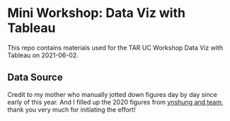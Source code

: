 # Mini Workshop: Data Viz with Tableau
This repo contains materials used for the TAR UC Workshop Data Viz with Tableau on 2021-06-02.

## Data Source
Credit to my mother who manually jotted down figures day by day since early of this year. And I filled up the 2020 figures from [ynshung and team](https://github.com/ynshung/covid-19-malaysia), thank you very much for initiating the effort!
